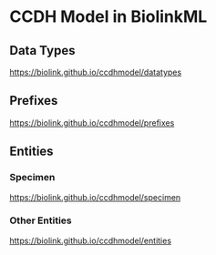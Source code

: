 # CCDH Model in BiolinkML

## Data Types

https://biolink.github.io/ccdhmodel/datatypes

## Prefixes

https://biolink.github.io/ccdhmodel/prefixes


## Entities

### Specimen

https://biolink.github.io/ccdhmodel/specimen

### Other Entities

https://biolink.github.io/ccdhmodel/entities
